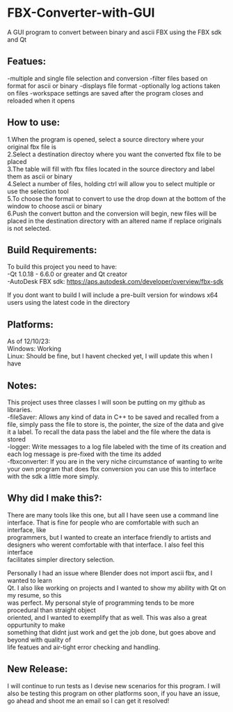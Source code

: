 # FBX-Converter-with-GUI
A GUI program to convert between binary and ascii FBX using the FBX sdk and Qt

## Featues:
-multiple and single file selection and conversion
-filter files based on format for ascii or binary
-displays file format
-optionally log actions taken on files
-workspace settings are saved after the program closes and reloaded when it opens

## How to use:
1.When the program is opened, select a source directory where your original fbx file is  
2.Select a destination directoy where you want the converted fbx file to be placed  
3.The table will fill with fbx files located in the source directory and label them as ascii or binary  
4.Select a number of files, holding ctrl will allow you to select multiple or use the selection tool  
5.To choose the format to convert to use the drop down at the bottom of the window to choose ascii or binary  
6.Push the convert button and the conversion will begin, new files will be placed in the destination directory with an altered name if replace originals is not selected.  

## Build Requirements:
To build this project you need to have:   
-Qt 1.0.18 - 6.6.0 or greater and Qt creator  
-AutoDesk FBX sdk: https://aps.autodesk.com/developer/overview/fbx-sdk  
  
If you dont want to build I will include a pre-built version for windows x64 users using the latest code in the directory  

## Platforms:  
As of 12/10/23:  
Windows: Working  
Linux: Should be fine, but I havent checked yet, I will update this when I have  

## Notes:  
This project uses three classes I will soon be putting on my github as libraries.   
-fileSaver: Allows any kind of data in C++ to be saved and recalled from a file, simply pass the file to store is, the pointer, the size of the data and give it a label. To recall the data pass the label and the file where the data is stored  
-logger: Write messages to a log file labeled with the time of its creation and each log message is pre-fixed with the time its added  
-fbxconverter: If you are in the very niche circumstance of wanting to write your own program that does fbx conversion you can use this to interface with the sdk a little more simply.  

## Why did I make this?:  
There are many tools like this one, but all I have seen use a command line  
interface. That is fine for people who are comfortable with such an interface, like  
programmers, but I wanted to create an interface friendly to artists and  
designers who werent comfortable with that interface. I also feel this interface  
facilitates simpler directory selection.  

Personally I had an issue where Blender does not import ascii fbx, and I wanted to learn  
Qt. I also like working on projects and I wanted to show my ability with Qt on my resume, so this  
was perfect. My personal style of programming tends to be more procedural than straight object  
oriented, and I wanted to exemplify that as well. This was also a great oppurtunity to make  
something that didnt just work and get the job done, but goes above and beyond with quality of  
life featues and air-tight error checking and handling.  

## New Release:
I will continue to run tests as I devise new scenarios for this program. I will also be testing this program on other platforms soon, if you have an issue, go ahead and shoot me an email so I can get it resolved!  
